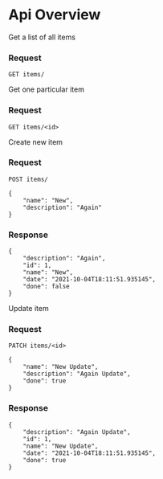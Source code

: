 # Api Overview

Get a list of all items
### Request

`GET items/`

Get one particular item
### Request

`GET items/<id>`

Create new item
### Request

`POST items/`

    {
        "name": "New",
        "description": "Again"
    }
### Response

    {
        "description": "Again",
        "id": 1,
        "name": "New",
        "date": "2021-10-04T18:11:51.935145",
        "done": false
    }

Update item
### Request

`PATCH items/<id>`

    {
        "name": "New Update",
        "description": "Again Update",
        "done": true
    }
### Response

    {
        "description": "Again Update",
        "id": 1,
        "name": "New Update",
        "date": "2021-10-04T18:11:51.935145",
        "done": true
    }